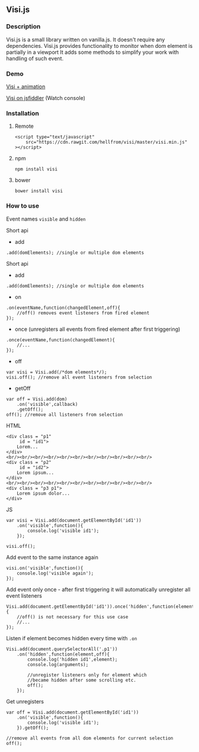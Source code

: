 ## Visi.js ##

### Description ###
Visi.js is a small library written on vanilla.js. 
It doesn't require any dependencies.
Visi.js provides functionality to monitor when dom element is partially in a viewport
It adds some methods to simplify your work with handling of such event.

### Demo ###
[Visi + animation](http://visi.mana.pro/ "Visi.js")

[Visi on jsfiddler](https://jsfiddle.net/Hellfrom/ksn8je0o/ "Visi on jsfiddler") (Watch console)

### Installation ###

1. Remote

	```
	<script type="text/javascript" 
		src="https://cdn.rawgit.com/hellfrom/visi/master/visi.min.js"
	></script>
	```
2. npm
	```
	npm install visi
	```
3. bower
	```
	bower install visi
	```  

### How to use ###
Event names
`visible` and `hidden`

Short api
- add
```
.add(domElements); //single or multiple dom elements
```

Short api
- add
```
.add(domElements); //single or multiple dom elements
```
- on
```
.on(eventName,function(changedElement,off){
	//off() removes event listeners from fired element
});
```
- once (unregisters all events from fired element after first triggering)
```
.once(eventName,function(changedElement){
	//...
});
```
- off
```
var visi = Visi.add(/*dom elements*/);
visi.off();	//remove all event listeners from selection
```
- getOff
```
var off = Visi.add(dom)
	.on('visible',callback)
	.getOff();
off(); //remove all listeners from selection
```



HTML
```
<div class = "p1"
	 id = "id1">
	Lorem...
</div>
<br/><br/><br/><br/><br/><br/><br/><br/><br/><br/><br/>
<div class = "p2"
	 id = "id2">
	Lorem ipsum...
</div>
<br/><br/><br/><br/><br/><br/><br/><br/><br/><br/><br/>
<div class = "p3 p1">
	Lorem ipsum dolor...
</div>
```

JS
```
var visi = Visi.add(document.getElementById('id1'))
	.on('visible',function(){
		console.log('visible id1');
	});

visi.off();
```

Add event to the same instance again
```
visi.on('visible',function(){
	console.log('visible again');
});

```

Add event only once - after first triggering it will automatically unregister
all event listeners
```
Visi.add(document.getElementById('id1')).once('hidden',function(element,off){
	//off() is not necessary for this use case
	//...
});

```

Listen if element becomes hidden every time with ```.on```
```
Visi.add(document.querySelectorAll('.p1'))
	.on('hidden',function(element,off){
		console.log('hidden id1',element);
		console.log(arguments);
		
		//unregister listeners only for element which
		//became hidden after some scrolling etc.
		off();
	});
```

Get unregisters
```
var off = Visi.add(document.getElementById('id1'))
	.on('visible',function(){
		console.log('visible id1');
	}).getOff();

//remove all events from all dom elements for current selection
off();

```
